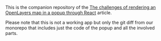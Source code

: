 This is the companion repository of the [The challenges of rendering an OpenLayers map in a popup through React](https://dev.to/noriste/the-challenges-of-rendering-an-openlayers-map-in-a-popup-through-react-2elh) article.

Please note that this is not a working app but only the git diff from our monorepo that includes just the code of the popup and all the involved parts.
